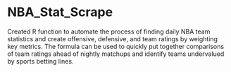 # NBA_Stat_Scrape

Created R function to automate the process of finding daily NBA team statistics and create offensive, defensive, and team ratings by weighting key metrics. The formula can be used to quickly put together comparisons of team ratings ahead of nightly matchups and identify teams undervalued by sports betting lines. 
